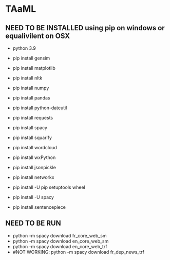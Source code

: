 # TAaML

## NEED TO BE INSTALLED using pip on windows or equalivilent on OSX
- python 3.9

- pip install gensim
- pip install matplotlib
- pip install nltk
- pip install numpy
- pip install pandas
- pip install python-dateutil
- pip install requests
- pip install spacy
- pip install squarify
- pip install wordcloud
- pip install wxPython
- pip install jsonpickle
- pip install networkx
- pip install -U pip setuptools wheel
- pip install -U spacy
- pip install sentencepiece

## NEED TO BE RUN
- python -m spacy download fr_core_web_sm
- python -m spacy download en_core_web_sm
- python -m spacy download en_core_web_trf
- #NOT WORKING: python -m spacy download fr_dep_news_trf
